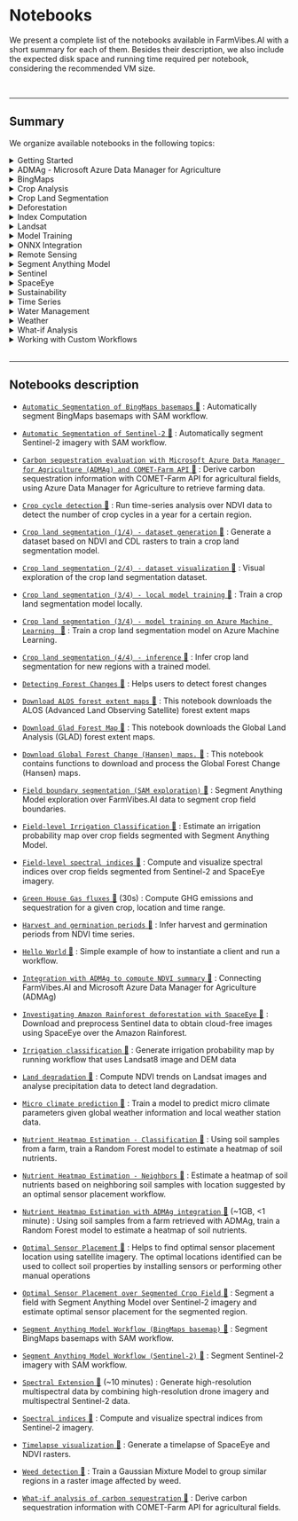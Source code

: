 # Notebooks

We present a complete list of the notebooks available in FarmVibes.AI with a short summary for each of them. Besides their description, we also include the expected disk space and running time required per notebook, considering the recommended VM size.

<br>

---------------


## Summary

We organize available notebooks in the following topics:

<details>
<summary> Getting Started </summary>

- [`Hello World` 📓](https://github.com/microsoft/farmvibes-ai/blob/main/notebooks/helloworld.ipynb)

- [`Spectral indices` 📓](https://github.com/microsoft/farmvibes-ai/blob/main/notebooks/sentinel/spectral_indices.ipynb)


</details>
<details>
<summary> ADMAg - Microsoft Azure Data Manager for Agriculture </summary>

- [`Carbon sequestration evaluation with Microsoft Azure Data Manager for Agriculture (ADMAg) and COMET-Farm API` 📓](https://github.com/microsoft/farmvibes-ai/blob/main/notebooks/admag/azure_data_manager_for_agriculture_and_comet_farm_api_example.ipynb)

- [`Integration with ADMAg to compute NDVI summary` 📓](https://github.com/microsoft/farmvibes-ai/blob/main/notebooks/admag/azure_data_manager_for_agriculture_example.ipynb)

- [`Nutrient Heatmap Estimation with ADMAg integration` 📓](https://github.com/microsoft/farmvibes-ai/blob/main/notebooks/heatmaps/nutrients_using_classification_admag.ipynb)


</details>
<details>
<summary> BingMaps </summary>

- [`Automatic Segmentation of BingMaps basemaps` 📓](https://github.com/microsoft/farmvibes-ai/blob/main/notebooks/segment_anything/basemap_automatic_segmentation.ipynb)

- [`Segment Anything Model Workflow (BingMaps basemap)` 📓](https://github.com/microsoft/farmvibes-ai/blob/main/notebooks/segment_anything/basemap_segmentation.ipynb)


</details>
<details>
<summary> Crop Analysis </summary>

- [`Harvest and germination periods` 📓](https://github.com/microsoft/farmvibes-ai/blob/main/notebooks/harvest_period/ndvi_summary.ipynb)

- [`Integration with ADMAg to compute NDVI summary` 📓](https://github.com/microsoft/farmvibes-ai/blob/main/notebooks/admag/azure_data_manager_for_agriculture_example.ipynb)


</details>
<details>
<summary> Crop Land Segmentation </summary>

- [`Crop land segmentation (1/4) - dataset generation` 📓](https://github.com/microsoft/farmvibes-ai/blob/main/notebooks/crop_segmentation/01_dataset_generation.ipynb)

- [`Crop land segmentation (2/4) - dataset visualization` 📓](https://github.com/microsoft/farmvibes-ai/blob/main/notebooks/crop_segmentation/02_visualize_dataset.ipynb)

- [`Crop land segmentation (3/4) - local model training` 📓](https://github.com/microsoft/farmvibes-ai/blob/main/notebooks/crop_segmentation/03_local_training.ipynb)

- [`Crop land segmentation (3/4) - model training on Azure Machine Learning ` 📓](https://github.com/microsoft/farmvibes-ai/blob/main/notebooks/crop_segmentation/03_aml_training.ipynb)

- [`Crop land segmentation (4/4) - inference` 📓](https://github.com/microsoft/farmvibes-ai/blob/main/notebooks/crop_segmentation/04_inference.ipynb)


</details>
<details>
<summary> Deforestation </summary>

- [`Detecting Forest Changes` 📓](https://github.com/microsoft/farmvibes-ai/blob/main/notebooks/forest/forest_change_detection.ipynb)

- [`Download ALOS forest extent maps` 📓](https://github.com/microsoft/farmvibes-ai/blob/main/notebooks/forest/download_alos_forest_map.ipynb)

- [`Download Glad Forest Map` 📓](https://github.com/microsoft/farmvibes-ai/blob/main/notebooks/forest/download_glad_forest_map.ipynb)

- [`Download Global Forest Change (Hansen) maps.` 📓](https://github.com/microsoft/farmvibes-ai/blob/main/notebooks/forest/download_hansen_forest_map.ipynb)


</details>
<details>
<summary> Index Computation </summary>

- [`Crop cycle detection` 📓](https://github.com/microsoft/farmvibes-ai/blob/main/notebooks/crop_cycles/crop_cycles.ipynb)

- [`Field-level spectral indices` 📓](https://github.com/microsoft/farmvibes-ai/blob/main/notebooks/sentinel/field_level_spectral_indices.ipynb)

- [`Harvest and germination periods` 📓](https://github.com/microsoft/farmvibes-ai/blob/main/notebooks/harvest_period/ndvi_summary.ipynb)

- [`Irrigation classification` 📓](https://github.com/microsoft/farmvibes-ai/blob/main/notebooks/irrigation/irrigation_classification.ipynb)

- [`Land degradation` 📓](https://github.com/microsoft/farmvibes-ai/blob/main/notebooks/land_degradation/land_degradation.ipynb)

- [`Nutrient Heatmap Estimation - Classification` 📓](https://github.com/microsoft/farmvibes-ai/blob/main/notebooks/heatmaps/nutrients_using_classification.ipynb)

- [`Nutrient Heatmap Estimation - Neighbors` 📓](https://github.com/microsoft/farmvibes-ai/blob/main/notebooks/heatmaps/nutrients_using_neighbors.ipynb)

- [`Nutrient Heatmap Estimation with ADMAg integration` 📓](https://github.com/microsoft/farmvibes-ai/blob/main/notebooks/heatmaps/nutrients_using_classification_admag.ipynb)

- [`Optimal Sensor Placement` 📓](https://github.com/microsoft/farmvibes-ai/blob/main/notebooks/sensor/optimal_locations.ipynb)

- [`Optimal Sensor Placement over Segmented Crop Field` 📓](https://github.com/microsoft/farmvibes-ai/blob/main/notebooks/sensor/optimal_locations_segmentation.ipynb)

- [`Spectral indices` 📓](https://github.com/microsoft/farmvibes-ai/blob/main/notebooks/sentinel/spectral_indices.ipynb)

- [`Timelapse visualization` 📓](https://github.com/microsoft/farmvibes-ai/blob/main/notebooks/sentinel/timelapse_visualization.ipynb)


</details>
<details>
<summary> Landsat </summary>

- [`Irrigation classification` 📓](https://github.com/microsoft/farmvibes-ai/blob/main/notebooks/irrigation/irrigation_classification.ipynb)

- [`Land degradation` 📓](https://github.com/microsoft/farmvibes-ai/blob/main/notebooks/land_degradation/land_degradation.ipynb)


</details>
<details>
<summary> Model Training </summary>

- [`Crop land segmentation (1/4) - dataset generation` 📓](https://github.com/microsoft/farmvibes-ai/blob/main/notebooks/crop_segmentation/01_dataset_generation.ipynb)

- [`Crop land segmentation (3/4) - local model training` 📓](https://github.com/microsoft/farmvibes-ai/blob/main/notebooks/crop_segmentation/03_local_training.ipynb)

- [`Crop land segmentation (3/4) - model training on Azure Machine Learning ` 📓](https://github.com/microsoft/farmvibes-ai/blob/main/notebooks/crop_segmentation/03_aml_training.ipynb)

- [`Micro climate prediction` 📓](https://github.com/microsoft/farmvibes-ai/blob/main/notebooks/deepmc/mc_forecast.ipynb)

- [`Nutrient Heatmap Estimation - Classification` 📓](https://github.com/microsoft/farmvibes-ai/blob/main/notebooks/heatmaps/nutrients_using_classification.ipynb)

- [`Nutrient Heatmap Estimation - Neighbors` 📓](https://github.com/microsoft/farmvibes-ai/blob/main/notebooks/heatmaps/nutrients_using_neighbors.ipynb)

- [`Nutrient Heatmap Estimation with ADMAg integration` 📓](https://github.com/microsoft/farmvibes-ai/blob/main/notebooks/heatmaps/nutrients_using_classification_admag.ipynb)

- [`Optimal Sensor Placement` 📓](https://github.com/microsoft/farmvibes-ai/blob/main/notebooks/sensor/optimal_locations.ipynb)

- [`Weed detection` 📓](https://github.com/microsoft/farmvibes-ai/blob/main/notebooks/weed_detection/weed_detection.ipynb)


</details>
<details>
<summary> ONNX Integration </summary>

- [`Crop cycle detection` 📓](https://github.com/microsoft/farmvibes-ai/blob/main/notebooks/crop_cycles/crop_cycles.ipynb)

- [`Crop land segmentation (3/4) - local model training` 📓](https://github.com/microsoft/farmvibes-ai/blob/main/notebooks/crop_segmentation/03_local_training.ipynb)

- [`Crop land segmentation (3/4) - model training on Azure Machine Learning ` 📓](https://github.com/microsoft/farmvibes-ai/blob/main/notebooks/crop_segmentation/03_aml_training.ipynb)

- [`Crop land segmentation (4/4) - inference` 📓](https://github.com/microsoft/farmvibes-ai/blob/main/notebooks/crop_segmentation/04_inference.ipynb)


</details>
<details>
<summary> Remote Sensing </summary>

- [`Automatic Segmentation of BingMaps basemaps` 📓](https://github.com/microsoft/farmvibes-ai/blob/main/notebooks/segment_anything/basemap_automatic_segmentation.ipynb)

- [`Automatic Segmentation of Sentinel-2` 📓](https://github.com/microsoft/farmvibes-ai/blob/main/notebooks/segment_anything/sentinel2_automatic_segmentation.ipynb)

- [`Crop cycle detection` 📓](https://github.com/microsoft/farmvibes-ai/blob/main/notebooks/crop_cycles/crop_cycles.ipynb)

- [`Crop land segmentation (1/4) - dataset generation` 📓](https://github.com/microsoft/farmvibes-ai/blob/main/notebooks/crop_segmentation/01_dataset_generation.ipynb)

- [`Crop land segmentation (2/4) - dataset visualization` 📓](https://github.com/microsoft/farmvibes-ai/blob/main/notebooks/crop_segmentation/02_visualize_dataset.ipynb)

- [`Crop land segmentation (3/4) - local model training` 📓](https://github.com/microsoft/farmvibes-ai/blob/main/notebooks/crop_segmentation/03_local_training.ipynb)

- [`Crop land segmentation (3/4) - model training on Azure Machine Learning ` 📓](https://github.com/microsoft/farmvibes-ai/blob/main/notebooks/crop_segmentation/03_aml_training.ipynb)

- [`Crop land segmentation (4/4) - inference` 📓](https://github.com/microsoft/farmvibes-ai/blob/main/notebooks/crop_segmentation/04_inference.ipynb)

- [`Detecting Forest Changes` 📓](https://github.com/microsoft/farmvibes-ai/blob/main/notebooks/forest/forest_change_detection.ipynb)

- [`Download ALOS forest extent maps` 📓](https://github.com/microsoft/farmvibes-ai/blob/main/notebooks/forest/download_alos_forest_map.ipynb)

- [`Download Glad Forest Map` 📓](https://github.com/microsoft/farmvibes-ai/blob/main/notebooks/forest/download_glad_forest_map.ipynb)

- [`Download Global Forest Change (Hansen) maps.` 📓](https://github.com/microsoft/farmvibes-ai/blob/main/notebooks/forest/download_hansen_forest_map.ipynb)

- [`Field boundary segmentation (SAM exploration)` 📓](https://github.com/microsoft/farmvibes-ai/blob/main/notebooks/segment_anything/sam_exploration.ipynb)

- [`Field-level Irrigation Classification` 📓](https://github.com/microsoft/farmvibes-ai/blob/main/notebooks/irrigation/field_level_irrigation_classification.ipynb)

- [`Field-level spectral indices` 📓](https://github.com/microsoft/farmvibes-ai/blob/main/notebooks/sentinel/field_level_spectral_indices.ipynb)

- [`Harvest and germination periods` 📓](https://github.com/microsoft/farmvibes-ai/blob/main/notebooks/harvest_period/ndvi_summary.ipynb)

- [`Investigating Amazon Rainforest deforestation with SpaceEye` 📓](https://github.com/microsoft/farmvibes-ai/blob/main/notebooks/sentinel/sentinel_spaceeye.ipynb)

- [`Irrigation classification` 📓](https://github.com/microsoft/farmvibes-ai/blob/main/notebooks/irrigation/irrigation_classification.ipynb)

- [`Land degradation` 📓](https://github.com/microsoft/farmvibes-ai/blob/main/notebooks/land_degradation/land_degradation.ipynb)

- [`Optimal Sensor Placement over Segmented Crop Field` 📓](https://github.com/microsoft/farmvibes-ai/blob/main/notebooks/sensor/optimal_locations_segmentation.ipynb)

- [`Segment Anything Model Workflow (BingMaps basemap)` 📓](https://github.com/microsoft/farmvibes-ai/blob/main/notebooks/segment_anything/basemap_segmentation.ipynb)

- [`Segment Anything Model Workflow (Sentinel-2)` 📓](https://github.com/microsoft/farmvibes-ai/blob/main/notebooks/segment_anything/sentinel2_segmentation.ipynb)

- [`Spectral Extension` 📓](https://github.com/microsoft/farmvibes-ai/blob/main/notebooks/spectral_extension/spectral_extension.ipynb)

- [`Spectral indices` 📓](https://github.com/microsoft/farmvibes-ai/blob/main/notebooks/sentinel/spectral_indices.ipynb)

- [`Timelapse visualization` 📓](https://github.com/microsoft/farmvibes-ai/blob/main/notebooks/sentinel/timelapse_visualization.ipynb)

- [`Weed detection` 📓](https://github.com/microsoft/farmvibes-ai/blob/main/notebooks/weed_detection/weed_detection.ipynb)


</details>
<details>
<summary> Segment Anything Model </summary>

- [`Automatic Segmentation of BingMaps basemaps` 📓](https://github.com/microsoft/farmvibes-ai/blob/main/notebooks/segment_anything/basemap_automatic_segmentation.ipynb)

- [`Automatic Segmentation of Sentinel-2` 📓](https://github.com/microsoft/farmvibes-ai/blob/main/notebooks/segment_anything/sentinel2_automatic_segmentation.ipynb)

- [`Field boundary segmentation (SAM exploration)` 📓](https://github.com/microsoft/farmvibes-ai/blob/main/notebooks/segment_anything/sam_exploration.ipynb)

- [`Field-level Irrigation Classification` 📓](https://github.com/microsoft/farmvibes-ai/blob/main/notebooks/irrigation/field_level_irrigation_classification.ipynb)

- [`Field-level spectral indices` 📓](https://github.com/microsoft/farmvibes-ai/blob/main/notebooks/sentinel/field_level_spectral_indices.ipynb)

- [`Optimal Sensor Placement over Segmented Crop Field` 📓](https://github.com/microsoft/farmvibes-ai/blob/main/notebooks/sensor/optimal_locations_segmentation.ipynb)

- [`Segment Anything Model Workflow (BingMaps basemap)` 📓](https://github.com/microsoft/farmvibes-ai/blob/main/notebooks/segment_anything/basemap_segmentation.ipynb)

- [`Segment Anything Model Workflow (Sentinel-2)` 📓](https://github.com/microsoft/farmvibes-ai/blob/main/notebooks/segment_anything/sentinel2_segmentation.ipynb)


</details>
<details>
<summary> Sentinel </summary>

- [`Automatic Segmentation of Sentinel-2` 📓](https://github.com/microsoft/farmvibes-ai/blob/main/notebooks/segment_anything/sentinel2_automatic_segmentation.ipynb)

- [`Field boundary segmentation (SAM exploration)` 📓](https://github.com/microsoft/farmvibes-ai/blob/main/notebooks/segment_anything/sam_exploration.ipynb)

- [`Field-level spectral indices` 📓](https://github.com/microsoft/farmvibes-ai/blob/main/notebooks/sentinel/field_level_spectral_indices.ipynb)

- [`Investigating Amazon Rainforest deforestation with SpaceEye` 📓](https://github.com/microsoft/farmvibes-ai/blob/main/notebooks/sentinel/sentinel_spaceeye.ipynb)

- [`Nutrient Heatmap Estimation - Classification` 📓](https://github.com/microsoft/farmvibes-ai/blob/main/notebooks/heatmaps/nutrients_using_classification.ipynb)

- [`Nutrient Heatmap Estimation - Neighbors` 📓](https://github.com/microsoft/farmvibes-ai/blob/main/notebooks/heatmaps/nutrients_using_neighbors.ipynb)

- [`Nutrient Heatmap Estimation with ADMAg integration` 📓](https://github.com/microsoft/farmvibes-ai/blob/main/notebooks/heatmaps/nutrients_using_classification_admag.ipynb)

- [`Optimal Sensor Placement` 📓](https://github.com/microsoft/farmvibes-ai/blob/main/notebooks/sensor/optimal_locations.ipynb)

- [`Optimal Sensor Placement over Segmented Crop Field` 📓](https://github.com/microsoft/farmvibes-ai/blob/main/notebooks/sensor/optimal_locations_segmentation.ipynb)

- [`Segment Anything Model Workflow (Sentinel-2)` 📓](https://github.com/microsoft/farmvibes-ai/blob/main/notebooks/segment_anything/sentinel2_segmentation.ipynb)

- [`Spectral Extension` 📓](https://github.com/microsoft/farmvibes-ai/blob/main/notebooks/spectral_extension/spectral_extension.ipynb)

- [`Spectral indices` 📓](https://github.com/microsoft/farmvibes-ai/blob/main/notebooks/sentinel/spectral_indices.ipynb)


</details>
<details>
<summary> SpaceEye </summary>

- [`Crop cycle detection` 📓](https://github.com/microsoft/farmvibes-ai/blob/main/notebooks/crop_cycles/crop_cycles.ipynb)

- [`Field-level spectral indices` 📓](https://github.com/microsoft/farmvibes-ai/blob/main/notebooks/sentinel/field_level_spectral_indices.ipynb)

- [`Investigating Amazon Rainforest deforestation with SpaceEye` 📓](https://github.com/microsoft/farmvibes-ai/blob/main/notebooks/sentinel/sentinel_spaceeye.ipynb)

- [`Timelapse visualization` 📓](https://github.com/microsoft/farmvibes-ai/blob/main/notebooks/sentinel/timelapse_visualization.ipynb)


</details>
<details>
<summary> Sustainability </summary>

- [`Carbon sequestration evaluation with Microsoft Azure Data Manager for Agriculture (ADMAg) and COMET-Farm API` 📓](https://github.com/microsoft/farmvibes-ai/blob/main/notebooks/admag/azure_data_manager_for_agriculture_and_comet_farm_api_example.ipynb)

- [`Detecting Forest Changes` 📓](https://github.com/microsoft/farmvibes-ai/blob/main/notebooks/forest/forest_change_detection.ipynb)

- [`Download ALOS forest extent maps` 📓](https://github.com/microsoft/farmvibes-ai/blob/main/notebooks/forest/download_alos_forest_map.ipynb)

- [`Download Glad Forest Map` 📓](https://github.com/microsoft/farmvibes-ai/blob/main/notebooks/forest/download_glad_forest_map.ipynb)

- [`Download Global Forest Change (Hansen) maps.` 📓](https://github.com/microsoft/farmvibes-ai/blob/main/notebooks/forest/download_hansen_forest_map.ipynb)

- [`Green House Gas fluxes` 📓](https://github.com/microsoft/farmvibes-ai/blob/main/notebooks/ghg_fluxes/ghg_fluxes.ipynb)

- [`Nutrient Heatmap Estimation - Classification` 📓](https://github.com/microsoft/farmvibes-ai/blob/main/notebooks/heatmaps/nutrients_using_classification.ipynb)

- [`Nutrient Heatmap Estimation - Neighbors` 📓](https://github.com/microsoft/farmvibes-ai/blob/main/notebooks/heatmaps/nutrients_using_neighbors.ipynb)

- [`Nutrient Heatmap Estimation with ADMAg integration` 📓](https://github.com/microsoft/farmvibes-ai/blob/main/notebooks/heatmaps/nutrients_using_classification_admag.ipynb)

- [`Optimal Sensor Placement` 📓](https://github.com/microsoft/farmvibes-ai/blob/main/notebooks/sensor/optimal_locations.ipynb)

- [`Optimal Sensor Placement over Segmented Crop Field` 📓](https://github.com/microsoft/farmvibes-ai/blob/main/notebooks/sensor/optimal_locations_segmentation.ipynb)

- [`What-if analysis of carbon sequestration` 📓](https://github.com/microsoft/farmvibes-ai/blob/main/notebooks/carbon/whatif.ipynb)


</details>
<details>
<summary> Time Series </summary>

- [`Harvest and germination periods` 📓](https://github.com/microsoft/farmvibes-ai/blob/main/notebooks/harvest_period/ndvi_summary.ipynb)


</details>
<details>
<summary> Water Management </summary>

- [`Field-level Irrigation Classification` 📓](https://github.com/microsoft/farmvibes-ai/blob/main/notebooks/irrigation/field_level_irrigation_classification.ipynb)

- [`Irrigation classification` 📓](https://github.com/microsoft/farmvibes-ai/blob/main/notebooks/irrigation/irrigation_classification.ipynb)


</details>
<details>
<summary> Weather </summary>

- [`Land degradation` 📓](https://github.com/microsoft/farmvibes-ai/blob/main/notebooks/land_degradation/land_degradation.ipynb)

- [`Micro climate prediction` 📓](https://github.com/microsoft/farmvibes-ai/blob/main/notebooks/deepmc/mc_forecast.ipynb)


</details>
<details>
<summary> What-if Analysis </summary>

- [`Carbon sequestration evaluation with Microsoft Azure Data Manager for Agriculture (ADMAg) and COMET-Farm API` 📓](https://github.com/microsoft/farmvibes-ai/blob/main/notebooks/admag/azure_data_manager_for_agriculture_and_comet_farm_api_example.ipynb)

- [`Green House Gas fluxes` 📓](https://github.com/microsoft/farmvibes-ai/blob/main/notebooks/ghg_fluxes/ghg_fluxes.ipynb)

- [`What-if analysis of carbon sequestration` 📓](https://github.com/microsoft/farmvibes-ai/blob/main/notebooks/carbon/whatif.ipynb)


</details>
<details>
<summary> Working with Custom Workflows </summary>

- [`Crop cycle detection` 📓](https://github.com/microsoft/farmvibes-ai/blob/main/notebooks/crop_cycles/crop_cycles.ipynb)

- [`Crop land segmentation (1/4) - dataset generation` 📓](https://github.com/microsoft/farmvibes-ai/blob/main/notebooks/crop_segmentation/01_dataset_generation.ipynb)

- [`Crop land segmentation (2/4) - dataset visualization` 📓](https://github.com/microsoft/farmvibes-ai/blob/main/notebooks/crop_segmentation/02_visualize_dataset.ipynb)

- [`Integration with ADMAg to compute NDVI summary` 📓](https://github.com/microsoft/farmvibes-ai/blob/main/notebooks/admag/azure_data_manager_for_agriculture_example.ipynb)

- [`Nutrient Heatmap Estimation - Classification` 📓](https://github.com/microsoft/farmvibes-ai/blob/main/notebooks/heatmaps/nutrients_using_classification.ipynb)

- [`Nutrient Heatmap Estimation - Neighbors` 📓](https://github.com/microsoft/farmvibes-ai/blob/main/notebooks/heatmaps/nutrients_using_neighbors.ipynb)

- [`Nutrient Heatmap Estimation with ADMAg integration` 📓](https://github.com/microsoft/farmvibes-ai/blob/main/notebooks/heatmaps/nutrients_using_classification_admag.ipynb)

- [`Optimal Sensor Placement` 📓](https://github.com/microsoft/farmvibes-ai/blob/main/notebooks/sensor/optimal_locations.ipynb)

- [`Spectral indices` 📓](https://github.com/microsoft/farmvibes-ai/blob/main/notebooks/sentinel/spectral_indices.ipynb)

- [`Timelapse visualization` 📓](https://github.com/microsoft/farmvibes-ai/blob/main/notebooks/sentinel/timelapse_visualization.ipynb)


</details>




<br>

---------------


## Notebooks description

- [`Automatic Segmentation of BingMaps basemaps` 📓](https://github.com/microsoft/farmvibes-ai/blob/main/notebooks/segment_anything/basemap_automatic_segmentation.ipynb) : Automatically segment BingMaps basemaps with SAM workflow.

- [`Automatic Segmentation of Sentinel-2` 📓](https://github.com/microsoft/farmvibes-ai/blob/main/notebooks/segment_anything/sentinel2_automatic_segmentation.ipynb) : Automatically segment Sentinel-2 imagery with SAM workflow.

- [`Carbon sequestration evaluation with Microsoft Azure Data Manager for Agriculture (ADMAg) and COMET-Farm API` 📓](https://github.com/microsoft/farmvibes-ai/blob/main/notebooks/admag/azure_data_manager_for_agriculture_and_comet_farm_api_example.ipynb) : Derive carbon sequestration information with COMET-Farm API for agricultural fields, using Azure Data Manager for Agriculture to retrieve farming data.

- [`Crop cycle detection` 📓](https://github.com/microsoft/farmvibes-ai/blob/main/notebooks/crop_cycles/crop_cycles.ipynb) : Run time-series analysis over NDVI data to detect the number of crop cycles in a year for a certain region.

- [`Crop land segmentation (1/4) - dataset generation` 📓](https://github.com/microsoft/farmvibes-ai/blob/main/notebooks/crop_segmentation/01_dataset_generation.ipynb) : Generate a dataset based on NDVI and CDL rasters to train a crop land segmentation model.

- [`Crop land segmentation (2/4) - dataset visualization` 📓](https://github.com/microsoft/farmvibes-ai/blob/main/notebooks/crop_segmentation/02_visualize_dataset.ipynb) : Visual exploration of the crop land segmentation dataset.

- [`Crop land segmentation (3/4) - local model training` 📓](https://github.com/microsoft/farmvibes-ai/blob/main/notebooks/crop_segmentation/03_local_training.ipynb) : Train a crop land segmentation model locally.

- [`Crop land segmentation (3/4) - model training on Azure Machine Learning ` 📓](https://github.com/microsoft/farmvibes-ai/blob/main/notebooks/crop_segmentation/03_aml_training.ipynb) : Train a crop land segmentation model on Azure Machine Learning.

- [`Crop land segmentation (4/4) - inference` 📓](https://github.com/microsoft/farmvibes-ai/blob/main/notebooks/crop_segmentation/04_inference.ipynb) : Infer crop land segmentation for new regions with a trained model.

- [`Detecting Forest Changes` 📓](https://github.com/microsoft/farmvibes-ai/blob/main/notebooks/forest/forest_change_detection.ipynb) : Helps users to detect forest changes

- [`Download ALOS forest extent maps` 📓](https://github.com/microsoft/farmvibes-ai/blob/main/notebooks/forest/download_alos_forest_map.ipynb) : This notebook downloads the ALOS (Advanced Land Observing Satellite) forest extent maps

- [`Download Glad Forest Map` 📓](https://github.com/microsoft/farmvibes-ai/blob/main/notebooks/forest/download_glad_forest_map.ipynb) : This notebook downloads the Global Land Analysis (GLAD) forest extent maps.

- [`Download Global Forest Change (Hansen) maps.` 📓](https://github.com/microsoft/farmvibes-ai/blob/main/notebooks/forest/download_hansen_forest_map.ipynb) : This notebook contains functions to download and process the Global Forest Change (Hansen) maps.

- [`Field boundary segmentation (SAM exploration)` 📓](https://github.com/microsoft/farmvibes-ai/blob/main/notebooks/segment_anything/sam_exploration.ipynb) : Segment Anything Model exploration over FarmVibes.AI data to segment crop field boundaries.

- [`Field-level Irrigation Classification` 📓](https://github.com/microsoft/farmvibes-ai/blob/main/notebooks/irrigation/field_level_irrigation_classification.ipynb) : Estimate an irrigation probability map over crop fields segmented with Segment Anything Model.

- [`Field-level spectral indices` 📓](https://github.com/microsoft/farmvibes-ai/blob/main/notebooks/sentinel/field_level_spectral_indices.ipynb) : Compute and visualize spectral indices over crop fields segmented from Sentinel-2 and SpaceEye imagery.

- [`Green House Gas fluxes` 📓](https://github.com/microsoft/farmvibes-ai/blob/main/notebooks/ghg_fluxes/ghg_fluxes.ipynb)  (30s) : Compute GHG emissions and sequestration for a given crop, location and time range.

- [`Harvest and germination periods` 📓](https://github.com/microsoft/farmvibes-ai/blob/main/notebooks/harvest_period/ndvi_summary.ipynb) : Infer harvest and germination periods from NDVI time series.

- [`Hello World` 📓](https://github.com/microsoft/farmvibes-ai/blob/main/notebooks/helloworld.ipynb) : Simple example of how to instantiate a client and run a workflow.

- [`Integration with ADMAg to compute NDVI summary` 📓](https://github.com/microsoft/farmvibes-ai/blob/main/notebooks/admag/azure_data_manager_for_agriculture_example.ipynb) : Connecting FarmVibes.AI and Microsoft Azure Data Manager for Agriculture (ADMAg)

- [`Investigating Amazon Rainforest deforestation with SpaceEye` 📓](https://github.com/microsoft/farmvibes-ai/blob/main/notebooks/sentinel/sentinel_spaceeye.ipynb) : Download and preprocess Sentinel data to obtain cloud-free images using SpaceEye over the Amazon Rainforest.

- [`Irrigation classification` 📓](https://github.com/microsoft/farmvibes-ai/blob/main/notebooks/irrigation/irrigation_classification.ipynb) : Generate irrigation probability map by running workflow that uses Landsat8 image and DEM data

- [`Land degradation` 📓](https://github.com/microsoft/farmvibes-ai/blob/main/notebooks/land_degradation/land_degradation.ipynb) : Compute NDVI trends on Landsat images and analyse precipitation data to detect land degradation.

- [`Micro climate prediction` 📓](https://github.com/microsoft/farmvibes-ai/blob/main/notebooks/deepmc/mc_forecast.ipynb) : Train a model to predict micro climate parameters given global weather information and local weather station data.

- [`Nutrient Heatmap Estimation - Classification` 📓](https://github.com/microsoft/farmvibes-ai/blob/main/notebooks/heatmaps/nutrients_using_classification.ipynb) : Using soil samples from a farm, train a Random Forest model to estimate a heatmap of soil nutrients.

- [`Nutrient Heatmap Estimation - Neighbors` 📓](https://github.com/microsoft/farmvibes-ai/blob/main/notebooks/heatmaps/nutrients_using_neighbors.ipynb) : Estimate a heatmap of soil nutrients based on neighboring soil samples with location suggested by an optimal sensor placement workflow.

- [`Nutrient Heatmap Estimation with ADMAg integration` 📓](https://github.com/microsoft/farmvibes-ai/blob/main/notebooks/heatmaps/nutrients_using_classification_admag.ipynb)  (~1GB, <1 minute) : Using soil samples from a farm retrieved with ADMAg, train a Random Forest model to estimate a heatmap of soil nutrients.

- [`Optimal Sensor Placement` 📓](https://github.com/microsoft/farmvibes-ai/blob/main/notebooks/sensor/optimal_locations.ipynb) : Helps to find optimal sensor placement location using satellite imagery. The optimal locations identified can be used to collect soil properties by installing sensors or performing other manual operations

- [`Optimal Sensor Placement over Segmented Crop Field` 📓](https://github.com/microsoft/farmvibes-ai/blob/main/notebooks/sensor/optimal_locations_segmentation.ipynb) : Segment a field with Segment Anything Model over Sentinel-2 imagery and estimate optimal sensor placement for the segmented region.

- [`Segment Anything Model Workflow (BingMaps basemap)` 📓](https://github.com/microsoft/farmvibes-ai/blob/main/notebooks/segment_anything/basemap_segmentation.ipynb) : Segment BingMaps basemaps with SAM workflow.

- [`Segment Anything Model Workflow (Sentinel-2)` 📓](https://github.com/microsoft/farmvibes-ai/blob/main/notebooks/segment_anything/sentinel2_segmentation.ipynb) : Segment Sentinel-2 imagery with SAM workflow.

- [`Spectral Extension` 📓](https://github.com/microsoft/farmvibes-ai/blob/main/notebooks/spectral_extension/spectral_extension.ipynb)  (~10 minutes) : Generate high-resolution multispectral data by combining high-resolution drone imagery and multispectral Sentinel-2 data.

- [`Spectral indices` 📓](https://github.com/microsoft/farmvibes-ai/blob/main/notebooks/sentinel/spectral_indices.ipynb) : Compute and visualize spectral indices from Sentinel-2 imagery.

- [`Timelapse visualization` 📓](https://github.com/microsoft/farmvibes-ai/blob/main/notebooks/sentinel/timelapse_visualization.ipynb) : Generate a timelapse of SpaceEye and NDVI rasters.

- [`Weed detection` 📓](https://github.com/microsoft/farmvibes-ai/blob/main/notebooks/weed_detection/weed_detection.ipynb) : Train a Gaussian Mixture Model to group similar regions in a raster image affected by weed.

- [`What-if analysis of carbon sequestration` 📓](https://github.com/microsoft/farmvibes-ai/blob/main/notebooks/carbon/whatif.ipynb) : Derive carbon sequestration information with COMET-Farm API for agricultural fields.


